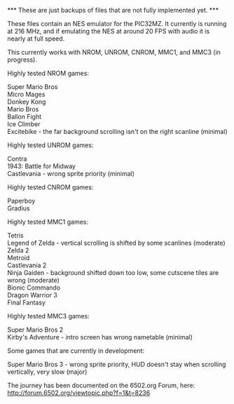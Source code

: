 *** These are just backups of files that are not fully implemented yet. ***

These files contain an NES emulator for the PIC32MZ.  It currently is running at 216 MHz, and if emulating the NES at around 20 FPS with audio it is nearly at full speed.

This currently works with NROM, UNROM, CNROM, MMC1, and MMC3 (in progress).

Highly tested NROM games:

Super Mario Bros<br>
Micro Mages<br>
Donkey Kong<br>
Mario Bros<br>
Ballon Fight<br>
Ice Climber<br>
Excitebike - the far background scrolling isn't on the right scanline (minimal)<br>

Highly tested UNROM games:

Contra<br>
1943: Battle for Midway<br>
Castlevania - wrong sprite priority (minimal) <br>

Highly tested CNROM games:

Paperboy<br>
Gradius<br>

Highly tested MMC1 games:

Tetris<br>
Legend of Zelda - vertical scrolling is shifted by some scanlines (moderate)<br>
Zelda 2<br>
Metroid<br>
Castlevania 2<br>
Ninja Gaiden - background shifted down too low, some cutscene tiles are wrong (moderate)<br>
Bionic Commando<br>
Dragon Warrior 3<br>
Final Fantasy<br>

Highly tested MMC3 games:

Super Mario Bros 2<br>
Kirby's Adventure - intro screen has wrong nametable (minimal)<br>

Some games that are currently in development:

Super Mario Bros 3 - wrong sprite priority, HUD doesn't stay when scrolling vertically, very slow (major)<br>

The journey has been documented on the 6502.org Forum, here: http://forum.6502.org/viewtopic.php?f=1&t=8236

